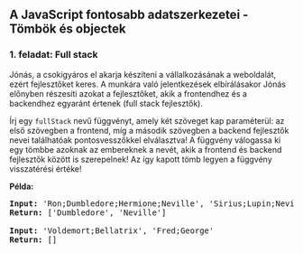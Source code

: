 <style>
    h1:first-of-type { display: none; }
</style>

# Szkriptnyelvek - 7. gyakorló feladatsor

## A JavaScript fontosabb adatszerkezetei - Tömbök és objectek


### 1. feladat: Full stack

Jónás, a csokigyáros el akarja készíteni a vállalkozásának a weboldalát, ezért fejlesztőket keres. A munkára való jelentkezések elbírálásakor Jónás előnyben részesíti azokat a fejlesztőket, akik a frontendhez és a backendhez egyaránt értenek (full stack fejlesztők).

Írj egy `fullStack` nevű függvényt, amely két szöveget kap paraméterül: az első szövegben a frontend, míg a második szövegben a backend fejlesztők nevei találhatóak pontosvesszőkkel elválasztva! A függvény válogassa ki egy tömbbe azoknak az embereknek a nevét, akik a frontend és backend fejlesztők között is szerepelnek! Az így kapott tömb legyen a függvény visszatérési értéke!

**Példa:**

<pre>
<b>Input:</b> 'Ron;Dumbledore;Hermione;Neville', 'Sirius;Lupin;Neville;Piton;Dumbledore;Lockhart'
<b>Return:</b> ['Dumbledore', 'Neville']

<b>Input:</b> 'Voldemort;Bellatrix', 'Fred;George'
<b>Return:</b> []
</pre>


